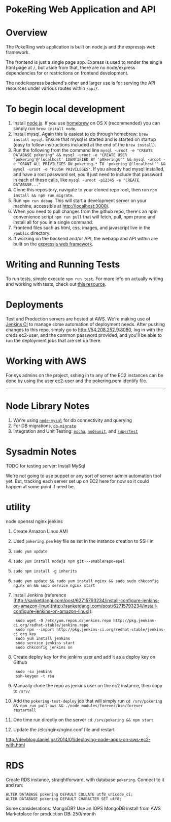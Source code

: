 PokeRing Web Application and API
================================

# Overview
The PokeRing web application is built on node.js and the expressjs web framework.  

The frontend is just a single page app.  Express is used to render the single html page at `/`, but aside from that, there are no node/express dependencies for or restrictions on frontend development.

The node/express backend's other and larger use is for serving the API resources under various routes within `/api/`.

# To begin local development
1. Install [node.js](http://nodejs.org/).  If you use [homebrew](http://brew.sh/) on OS X (recommended) you can simply run `brew install node`.
2. Install mysql.  Again this is easiest to do through homebrew: `brew install mysql`.  Ensure that mysql is started and is started on startup (easy to follow instructions included at the end of the `brew install`).
3. Run the following from the command line `mysql -uroot -e "CREATE DATABASE pokering" && mysql -uroot -e "CREATE USER 'pokering'@'localhost' IDENTIFIED BY 'p0kerings'" && mysql -uroot -e "GRANT ALL PRIVILEGES ON pokering.* TO 'pokering'@'localhost'" && mysql -uroot -e "FLUSH PRIVILEGES"`.  If you already had mysql installed, and have a root password set, you'll just need to include that password in each of these calls, like `mysql -uroot -p12345 -e "CREATE DATABASE..."`
4. Clone this repository, navigate to your cloned repo root, then run `npm install && npm run migrate`.
5. Run `npm run debug`.  This will start a development server on your machine, accessible at [http://localhost:3000/](http://localhost:3000/).
6. When you need to pull changes from the github repo, there's an npm convenience script `npm run pull` that will fetch, pull, npm prune and install all for you in a single command.
7. Frontend files such as html, css, images, and javascript live in the `/public` directory.
8. If working on the backend and/or API, the webapp and API within are built on the [expressjs web framework](http://expressjs.com/).

# Writing and Running Tests
To run tests, simple execute `npm run test`.  For more info on actually writing and working with tests, check out [this resource](http://devcenter.wercker.com/articles/languages/nodejs/getting-started-express-and-mocha.html).

# Deployments
Test and Production servers are hosted at AWS.  We're making use of [Jenkins CI](http://jenkins-ci.org/) to manage some automation of deployment needs.  After pushing changes to this repo, simply go to http://54.208.252.9:8080, log in with the creds ec2-user, and the common password provided, and you'll be able to run the deployment jobs that are set up there.

# Working with AWS
For sys admins on the project, sshing in to any of the EC2 instances can be done by using the user ec2-user and the pokering.pem identify file.

------------------------------------------------------------------------------

# Node Library Notes
1. We're using [`node-mysql`](https://github.com/felixge/node-mysql) for db connectivity and querying
2. For DB migrations, [`db-migrate`](https://github.com/kunklejr/node-db-migrate)
3. Integration and Unit Testing: [`mocha`](http://visionmedia.github.io/mocha/), [`nodeunit`](https://github.com/caolan/nodeunit), and [`supertest`](https://github.com/visionmedia/supertest)

# Sysadmin Notes

TODO for testing server:
Install MySql


We're not going to use puppet or any sort of server admin automation tool yet.  But, tracking each server set up on EC2 here for now so it could happen at some point if need be.

utility
========
node
openssl
nginx
jenkins

1. Create Amazon Linux AMI
2. Used `pokering.pem` key file as set in the instance creation to SSH in
3. `sudo yum update`
4. `sudo yum install nodejs npm git --enablerepo=epel`
5. `sudo npm install -g inherits`
6. `sudo yum update && sudo yum install nginx && sudo sudo chkconfig nginx on && sudo service nginx start`
7. Install Jenkins (reference [http://sanketdangi.com/post/62715793234/install-configure-jenkins-on-amazon-linux](http://sanketdangi.com/post/62715793234/install-configure-jenkins-on-amazon-linux)):
        
        sudo wget -O /etc/yum.repos.d/jenkins.repo http://pkg.jenkins-ci.org/redhat-stable/jenkins.repo
        sudo rpm --import http://pkg.jenkins-ci.org/redhat-stable/jenkins-ci.org.key
        sudo yum install jenkins
        sudo service jenkins start
        sudo chkconfig jenkins on

8. Create deploy key for the jenkins user and add it as a deploy key on Github
        
        sudo -su jenkins
        ssh-keygen -t rsa
        
9. Manually clone the repo as jenkins user on the ec2 instance, then copy to `/srv/`
10. Add the `pokering-test-deploy` job that will simply run `cd /srv/pokering && npm run pull-aws && ./node_modules/forever/bin/forever restartall`
11. One time run directly on the server `cd /srv/pokering && npm start`
12. Update the /etc/nginx/nginx.conf file and restart

http://devblog.daniel.gs/2014/01/deploying-node-apps-on-aws-ec2-with.html

RDS
=========
Create RDS instance, straightforward, with database `pokering`.  Connect to it and run:

    ALTER DATABASE pokering DEFAULT COLLATE utf8_unicode_ci;
    ALTER DATABASE pokering DEFAULT CHARACTER SET utf8;

Some considerations:
MongoDB?  Use an IOPS MongoDB install from AWS Marketplace for production DB: 250/month

